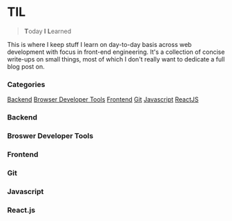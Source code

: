 # TIL

> **T**oday **I** **L**earned

This is where I keep stuff I learn on day-to-day basis across web
development with focus in front-end engineering. It's a collection of
concise write-ups on small things, most of which I don't really want
to dedicate a full blog post on.

### Categories

[Backend](#backend)
[Browser Developer Tools](#browser-developer-tools)
[Frontend](#frontend)
[Git](#git)
[Javascript](#javascript)
[ReactJS](#reactjs)


### Backend

### Broswer Developer Tools

### Frontend

### Git

### Javascript

### React.js

